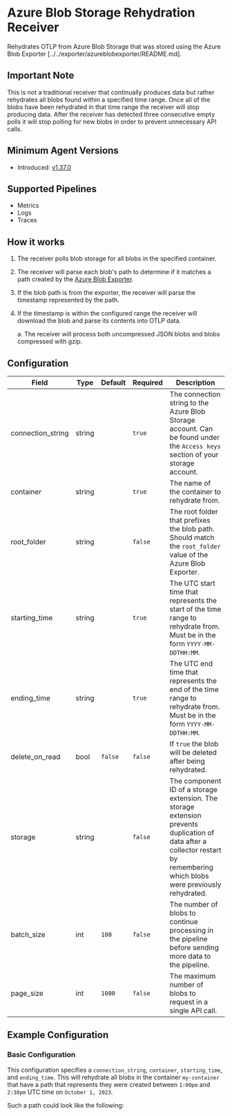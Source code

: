# Azure Blob Storage Rehydration Receiver
Rehydrates OTLP from Azure Blob Storage that was stored using the Azure Blob Exporter [../../exporter/azureblobexporter/README.md].

## Important Note
This is not a traditional receiver that continually produces data but rather rehydrates all blobs found within a specified time range. Once all of the blobs have been rehydrated in that time range the receiver will stop producing data. After the receiver has detected three consecutive empty polls it will stop polling for new blobs in order to prevent unnecessary API calls.

## Minimum Agent Versions
- Introduced: [v1.37.0](https://github.com/observIQ/bindplane-otel-collector/releases/tag/v1.37.0)

## Supported Pipelines
- Metrics
- Logs
- Traces

## How it works
1. The receiver polls blob storage for all blobs in the specified container.
2. The receiver will parse each blob's path to determine if it matches a path created by the [Azure Blob Exporter](../../exporter/azureblobexporter/README.md#blob-path).
3. If the blob path is from the exporter, the receiver will parse the timestamp represented by the path.
4. If the timestamp is within the configured range the receiver will download the blob and parse its contents into OTLP data.

    a. The receiver will process both uncompressed JSON blobs and blobs compressed with gzip.

## Configuration

| Field | Type | Default | Required | Description |
|-------|------|---------|----------|-------------|
| connection_string | string | | `true` | The connection string to the Azure Blob Storage account. Can be found under the `Access keys` section of your storage account. |
| container | string | | `true` | The name of the container to rehydrate from. |
| root_folder | string | | `false` | The root folder that prefixes the blob path. Should match the `root_folder` value of the Azure Blob Exporter. |
| starting_time | string | | `true` | The UTC start time that represents the start of the time range to rehydrate from. Must be in the form `YYYY-MM-DDTHH:MM`. |
| ending_time | string | | `true` | The UTC end time that represents the end of the time range to rehydrate from. Must be in the form `YYYY-MM-DDTHH:MM`. |
| delete_on_read | bool | `false` | `false` | If `true` the blob will be deleted after being rehydrated. |
| storage | string | | `false` | The component ID of a storage extension. The storage extension prevents duplication of data after a collector restart by remembering which blobs were previously rehydrated. |
| batch_size | int | `100` | `false` | The number of blobs to continue processing in the pipeline before sending more data to the pipeline. |
| page_size | int | `1000` | `false` | The maximum number of blobs to request in a single API call. |

## Example Configuration

### Basic Configuration

This configuration specifies a `connection_string`, `container`, `starting_time`, and `ending_time`. 
This will rehydrate all blobs in the container `my-container` that have a path that represents they were created between `1:00pm` and `2:30pm` UTC time on `October 1, 2023`.

Such a path could look like the following: